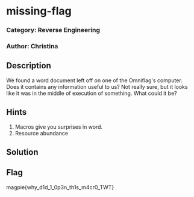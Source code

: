 # missing-flag
### Category: Reverse Engineering
### Author: Christina
## Description
We found a word document left off on one of the Omniflag's computer. Does it contains any information useful to us? Not really sure, but it looks like it was in the middle of execution of something. What could it be?

## Hints
1. Macros give you surprises in word.
2. Resource abundance

## Solution


## Flag
magpie{why_d1d_1_0p3n_th1s_m4cr0_TWT}
